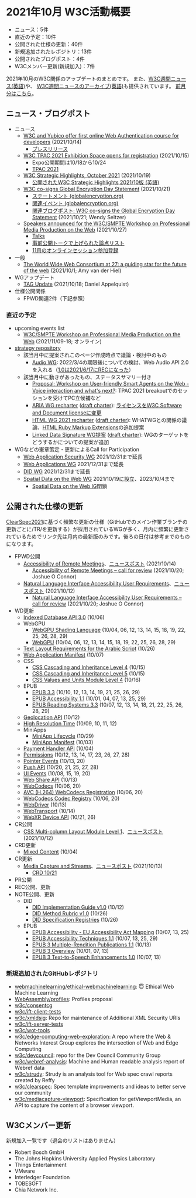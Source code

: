 # 2021年10月 W3C活動概要

- ニュース：5件
- 直近の予定：10件
- 公開された仕様の更新：40件
- 新規追加されたレポジトリ：13件
- 公開されたブログポスト：4件
- W3Cメンバー更新(新規加入)：7件

2021年10月のW3C関係のアップデートのまとめです。
また、[W3C週間ニュース(英語)](https://www.w3.org/News/Public/)や、
[W3C週間ニュースのアーカイブ(英語)](https://lists.w3.org/Archives/Public/w3c-announce/2021OctDec/subject.html)も提供されています。
[前月分はこちら](202109.md)。

## ニュース・ブログポスト

* ニュース
  * [W3C and Yubico offer first online Web Authentication course for developers](https://www.w3.org/blog/news/archives/9282) (2021/10/14)
    * [プレスリリース](https://www.w3.org/2021/10/pressrelease-webauthn-mooc.html.en)
  * [W3C TPAC 2021 Exhibition Space opens for registration](https://www.w3.org/blog/news/archives/9288) (2021/10/15)
    * Expo公開期間は10/18から10/24
    * [TPAC 2021](https://www.w3.org/2021/10/TPAC/)
  * [W3C Strategic Highlights, October 2021](https://www.w3.org/blog/news/archives/9295) (2021/10/19)
    * [公開されたW3C Strategic Highlights 2021/10版 (英語)](https://www.w3.org/2021/10/w3c-highlights/Overview)
  * [W3C co-signs Global Encryption Day Statement](https://www.w3.org/blog/news/archives/9298) (2021/10/21)
    * [ステートメント (globalencryption.org)](https://ged.globalencryption.org/statement/)
    * [関連イベント (globalencryption.org)](https://ged.globalencryption.org/events/)
    * [関連ブログポスト: W3C co-signs the Global Encryption Day Statement](https://www.w3.org/blog/2021/10/w3c-co-signs-the-global-encryption-day-statement/) (2021/10/21; Wendy Seltzer)
  * [Speakers announced for the W3C/SMPTE Workshop on Professional Media Production on the Web](https://www.w3.org/blog/news/archives/9303) (2021/10/27)
    * [Talks](https://www.w3.org/2021/03/media-production-workshop/talks)
    * [事前公開トークで上げられた論点リスト](https://github.com/w3c/media-production-workshop/issues)
    * [11月のオンラインセッション参加登録](https://www.w3.org/2002/09/wbs/1/media-production-ws-2021/)
* 一般
  * [The World Wide Web Consortium at 27: a guiding star for the future of the web](https://www.w3.org/blog/2021/10/the-world-wide-web-consortium-a-guiding-vision-for-the-future-of-the-web/) (2021/10/1; Amy van der Hiel)
* WGアップデート
  * [TAG Update](https://www.w3.org/blog/2021/10/tag-update/) (2021/10/18; Daniel Appelquist)
* 仕様公開関係
  * FPWD関連2件（下記参照）

### 直近の予定

* upcoming events list
  * [W3C/SMPTE Workshop on Professional Media Production on the Web](https://www.w3.org/2021/03/media-production-workshop/) (2021/11/09-18; オンライン)
* [strategy repository](https://github.com/w3c/strategy/issues)
  * 該当月中に提案されこのページ作成時点で議論・検討中のもの
    * [Audio WG](https://github.com/w3c/strategy/issues/289): 2022/3/4の期限後についての検討、Web Audio API 2.0を入れる（[1.0は2021/6/17にRECになった](https://www.w3.org/TR/2021/REC-webaudio-20210617/)）
  * 該当月中に動きがあったもの、ステータスサマリー付き
    * [Proposal: Workshop on User-friendly Smart Agents on the Web - Voice interaction and what's next?](https://github.com/w3c/strategy/issues/221): TPAC 2021 breakoutでのセッションを受けてPC立候補など
    * [ARIA WG recharter](https://github.com/w3c/strategy/issues/282) ([draft charter](https://raw.githack.com/w3c/aria/charter-2021/charter.html)): [ライセンスをW3C Software and Document licenseに変更](https://lists.w3.org/Archives/Public/public-aria-admin/2021Oct/0006.html)
    * [HTML WG 2021 recharter](https://github.com/w3c/strategy/issues/284) ([draft charter](https://w3c.github.io/charter-drafts/html-2021.html)): WHATWGとの関係の議論、[HTML Ruby Markup Extensions](https://www.w3.org/TR/html-ruby-extensions/)の追加提案
    * [Linked Data Signature WG提案](https://github.com/w3c/strategy/issues/262) ([draft charter](https://w3c.github.io/lds-wg-charter/index.html)): WGのターゲットをどうするかについての提案が追加
* WGなどの憲章策定・更新によるCall for Participation
  * [Web Application Security WG](https://www.w3.org/2019/03/webappsec-2019-charter.html) 2021/12/31まで延長
  * [Web Applications WG](https://www.w3.org/2020/12/webapps-wg-charter.html) 2021/12/31まで延長
  * [DID WG](https://www.w3.org/2020/12/did-wg-charter.html) 2021/12/31まで延長
  * [Spatial Data on the Web WG](https://www.w3.org/2021/10/sdw-charter.html) 2021/10/19に設立、2023/10/4まで
    * [Spatial Data on the Web IG](https://www.w3.org/2017/sdwig/)閉鎖

## 公開された仕様の更新

[ClearSpec2021](https://github.com/w3c/tr-pages/blob/main/clearspec2021.md)に基づく頻繁な更新の仕様（GitHubでのメイン作業ブランチの更新ごとに/TR/を更新する）が採用されているWGが多く、月内に頻繁に更新されているためでリンク先は月内の最新版のみです。後ろの日付は参考までのものになります。


* FPWD公開
  * [Accessibility of Remote Meetings](https://www.w3.org/TR/2021/WD-remote-meetings-20211014/)、[ニュースポスト](https://www.w3.org/blog/news/archives/9286) (2021/10/14)
    * [Accessibility of Remote Meetings – call for review](https://www.w3.org/blog/2021/10/accessibility-of-remote-meetings-call-for-review/) (2021/10/20; Joshue O Connor)
  * [Natural Language Interface Accessibility User Requirements](https://www.w3.org/TR/2021/WD-naur-20211012/)、[ニュースポスト](https://www.w3.org/blog/news/archives/9275) (2021/10/12)
    * [Natural Language Interface Accessibility User Requirements – call for review](https://www.w3.org/blog/2021/10/natural-language-interface-accessibility-user-requirements-call-for-review/) (2021/10/20; Joshue O Connor)
* WD更新
  * [Indexed Database API 3.0](https://www.w3.org/TR/2021/WD-IndexedDB-3-20211006/) (10/06)
  * WebGPU
    * [WebGPU Shading Language](https://www.w3.org/TR/2021/WD-WGSL-20211029/) (10/04, 06, 12, 13, 14, 15, 18, 19, 22, 25, 26, 28, 29)
    * [WebGPU](https://www.w3.org/TR/2021/WD-webgpu-20211029/) (10/04, 06, 12, 13, 14, 15, 18, 19, 22, 25, 26, 28, 29)
  * [Text Layout Requirements for the Arabic Script](https://www.w3.org/TR/2021/WD-alreq-20211026/) (10/26)
  * [Web Application Manifest](https://www.w3.org/TR/2021/WD-appmanifest-20211007/) (10/07)
  * CSS
    * [CSS Cascading and Inheritance Level 4](https://www.w3.org/TR/2021/WD-css-cascade-4-20211015/) (10/15)
    * [CSS Cascading and Inheritance Level 5](https://www.w3.org/TR/2021/WD-css-cascade-5-20211015/) (10/15)
    * [CSS Values and Units Module Level 4](https://www.w3.org/TR/2021/WD-css-values-4-20211016/) (10/16)
  * EPUB
    * [EPUB 3.3](https://www.w3.org/TR/2021/WD-epub-33-20211029/) (10/10, 12, 13, 14, 19, 21, 25, 26, 29)
    * [EPUB Accessibility 1.1](https://www.w3.org/TR/2021/WD-epub-a11y-11-20211029/) (10/01, 04, 07, 13, 25, 29)
    * [EPUB Reading Systems 3.3](https://www.w3.org/TR/2021/WD-epub-rs-33-20211029/) (10/07, 12, 13, 14, 18, 21, 22, 25, 26, 28, 29)
  * [Geolocation API](https://www.w3.org/TR/2021/WD-geolocation-20211012/) (10/12)
  * [High Resolution Time](https://www.w3.org/TR/2021/WD-hr-time-3-20211012/) (10/09, 10, 11, 12)
  * MiniApps
    * [MiniApp Lifecycle](https://www.w3.org/TR/2021/WD-miniapp-lifecycle-20211029/) (10/29)
    * [MiniApp Manifest](https://www.w3.org/TR/2021/WD-miniapp-manifest-20211003/) (10/03)
  * [Payment Handler API](https://www.w3.org/TR/2021/WD-payment-handler-20211004/) (10/04)
  * [Permissions](https://www.w3.org/TR/2021/WD-permissions-20211028/) (10/12, 13, 14, 17, 23, 26, 27, 28)
  * [Pointer Events](https://www.w3.org/TR/2021/WD-pointerevents3-20211020/) (10/13, 20)
  * [Push API](https://www.w3.org/TR/2021/WD-push-api-20211028/) (10/20, 21, 25, 27, 28)
  * [UI Events](https://www.w3.org/TR/2021/WD-uievents-20211020/) (10/08, 15, 19, 20)
  * [Web Share API](https://www.w3.org/TR/2021/WD-web-share-20211013/) (10/13)
  * [WebCodecs](https://www.w3.org/TR/2021/WD-webcodecs-20211020/) (10/06, 20)
  * [AVC (H.264) WebCodecs Registration](https://www.w3.org/TR/2021/WD-webcodecs-avc-codec-registration-20211020/) (10/06, 20)
  * [WebCodecs Codec Registry](https://www.w3.org/TR/2021/WD-webcodecs-codec-registry-20211020/) (10/06, 20)
  * [WebDriver](https://www.w3.org/TR/2021/WD-webdriver2-20211013/) (10/13)
  * [WebTransport](https://www.w3.org/TR/2021/WD-webtransport-20211014/) (10/14)
  * [WebXR Device API](https://www.w3.org/TR/2021/WD-webxr-20211026/) (10/21, 26)
* CR公開
  * [CSS Multi-column Layout Module Level 1](https://www.w3.org/TR/2021/CR-css-multicol-1-20211012/)、[ニュースポスト](https://www.w3.org/blog/news/archives/9277) (2021/10/12)
* CRD更新
  * [Mixed Content](https://www.w3.org/TR/2021/CRD-mixed-content-20211004/) (10/04)
* CR更新
  * [Media Capture and Streams](https://www.w3.org/TR/2021/CR-mediacapture-streams-20211013/)、[ニュースポスト](https://www.w3.org/blog/news/archives/9280) (2021/10/13)
    * [CRD 10/21](https://www.w3.org/TR/2021/CRD-mediacapture-streams-20211021/)
* PR公開
* REC公開、更新
* NOTE公開、更新
  * DID
    * [DID Implementation Guide v1.0](https://www.w3.org/TR/2021/NOTE-did-imp-guide-20211012/) (10/12)
    * [DID Method Rubric v1.0](https://www.w3.org/TR/2021/NOTE-did-rubric-20211026/) (10/26)
    * [DID Specification Registries](https://www.w3.org/TR/2021/NOTE-did-spec-registries-20211026/) (10/26)
  * EPUB
    * [EPUB Accessibility - EU Accessibility Act Mapping](https://www.w3.org/TR/2021/NOTE-epub-a11y-eaa-mapping-20211025/) (10/07, 13, 25)
    * [EPUB Accessibility Techniques 1.1](https://www.w3.org/TR/2021/NOTE-epub-a11y-tech-11-20211029/) (10/07, 13, 25, 29)
    * [EPUB 3 Multiple-Rendition Publications 1.1](https://www.w3.org/TR/2021/NOTE-epub-multi-rend-11-20211013/) (10/13)
    * [EPUB 3 Overview](https://www.w3.org/TR/2021/NOTE-epub-overview-33-20211013/) (10/01, 07, 13)
    * [EPUB 3 Text-to-Speech Enhancements 1.0](https://www.w3.org/TR/2021/NOTE-epub-tts-10-20211013/) (10/07, 13)

### 新規追加されたGitHubレポジトリ

* [webmachinelearning/ethical-webmachinelearning](https://github.com/webmachinelearning/ethical-webmachinelearning): 😇 Ethical Web Machine Learning
* [WebAssembly/profiles](https://github.com/WebAssembly/profiles): Profiles proposal
* [w3c/consentcg](https://github.com/w3c/consentcg)
* [w3c/ift-client-tests](https://github.com/w3c/ift-client-tests)
* [w3c/xmldsig](https://github.com/w3c/xmldsig): Repo for maintenance of  Additional XML Security URIs
* [w3c/ift-server-tests](https://github.com/w3c/ift-server-tests)
* [w3c/wot-tools](https://github.com/w3c/wot-tools)
* [w3c/edge-computing-web-exploration](https://github.com/w3c/edge-computing-web-exploration): A repo where the Web & Networks Interest Group explores the intersection of Web and Edge Computing
* [w3c/devcouncil](https://github.com/w3c/devcouncil): repo for the Dev Council Community Group
* [w3c/webref-analysis](https://github.com/w3c/webref-analysis): Machine and Human readable analysis report of Webref data
* [w3c/strudy](https://github.com/w3c/strudy): Strudy is an analysis tool for Web spec crawl reports created by Reffy
* [w3c/clearspec](https://github.com/w3c/clearspec): Spec template improvements and ideas to better serve our community
* [w3c/mediacapture-viewport](https://github.com/w3c/mediacapture-viewport): Specification for getViewportMedia, an API to capture the content of a browser viewport.

## W3Cメンバー更新

新規加入一覧です（退会のリストはありません）

* Robert Bosch GmbH
* The Johns Hopkins University Applied Physics Laboratory
* Things Entertainment
* VMware
* Interledger Foundation
* TOBESOFT
* Chia Network Inc.
